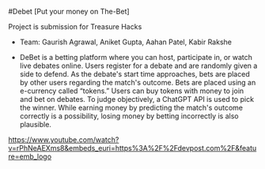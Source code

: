 #Debet [Put your money on The-Bet]

Project is submission for Treasure Hacks
 - Team: Gaurish Agrawal, Aniket Gupta, Aahan Patel, Kabir Rakshe
 
 - DeBet is a betting platform where you can host, participate in, or watch live debates online. Users register for a debate and are randomly given a side to defend. As the debate's start time approaches, bets are placed by other users regarding the match's outcome. Bets are placed using an e-currency called “tokens.” Users can buy tokens with money to join and bet on debates. To judge objectively, a ChatGPT API is used to pick the winner. While earning money by predicting the match's outcome correctly is a possibility, losing money by betting incorrectly is also plausible.

https://www.youtube.com/watch?v=rPhNeAEXms8&embeds_euri=https%3A%2F%2Fdevpost.com%2F&feature=emb_logo
